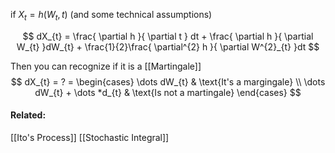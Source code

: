 if $X_{t} = h(W_{t}, t)$        (and some technical assumptions)

$$
dX_{t} = \frac{ \partial h }{ \partial t } dt + \frac{ \partial h }{ \partial W_{t} }dW_{t} + \frac{1}{2}\frac{ \partial^{2} h }{ \partial W^{2}_{t} }dt 
$$

Then you can recognize if it is a [[Martingale]]
$$
dX_{t} = ? = \begin{cases}
	\dots dW_{t}  & \text{It's a margingale} \\
\dots dW_{t} + \dots  *d_{t}  &  \text{Is not a martingale}
\end{cases}
$$

#### Related:
[[Ito's Process]]
[[Stochastic Integral]]
